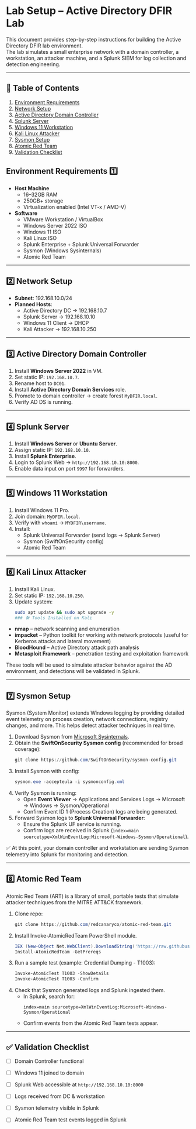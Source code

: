 # Lab Setup – Active Directory DFIR Lab

This document provides step-by-step instructions for building the Active Directory DFIR lab environment.  
The lab simulates a small enterprise network with a domain controller, a workstation, an attacker machine, and a Splunk SIEM for log collection and detection engineering.

---
## 📑 Table of Contents
1. [Environment Requirements](#-environment-requirements)
2. [Network Setup](#-network-setup)
3. [Active Directory Domain Controller](#-active-directory-domain-controller)
4. [Splunk Server](#-splunk-server)
5. [Windows 11 Workstation](#-windows-11-workstation)
6. [Kali Linux Attacker](#-kali-linux-attacker)
7. [Sysmon Setup](#-sysmon-setup)
8. [Atomic Red Team](#-atomic-red-team)
9. [Validation Checklist](#-validation-checklist)

## Environment Requirements 1️⃣
- **Host Machine**
  - 16–32GB RAM
  - 250GB+ storage
  - Virtualization enabled (Intel VT-x / AMD-V)
- **Software**
  - VMware Workstation / VirtualBox
  - Windows Server 2022 ISO
  - Windows 11 ISO
  - Kali Linux ISO
  - Splunk Enterprise + Splunk Universal Forwarder
  - Sysmon (Windows Sysinternals)
  - Atomic Red Team

---

## 2️⃣ Network Setup
- **Subnet**: 192.168.10.0/24  
- **Planned Hosts**:  
  - Active Directory DC → 192.168.10.7  
  - Splunk Server → 192.168.10.10  
  - Windows 11 Client → DHCP  
  - Kali Attacker → 192.168.10.250  

---

## 3️⃣ Active Directory Domain Controller
1. Install **Windows Server 2022** in VM.  
2. Set static IP: `192.168.10.7`.  
3. Rename host to `DC01`.  
4. Install **Active Directory Domain Services** role.  
5. Promote to domain controller → create forest `MyDFIR.local`.  
6. Verify AD DS is running.  

---

## 4️⃣ Splunk Server
1. Install **Windows Server** or **Ubuntu Server**.  
2. Assign static IP: `192.168.10.10`.  
3. Install **Splunk Enterprise**.  
4. Login to Splunk Web → `http://192.168.10.10:8000`.  
5. Enable data input on port `9997` for forwarders.  

---

## 5️⃣ Windows 11 Workstation
1. Install Windows 11 Pro.  
2. Join domain: `MyDFIR.local`.  
3. Verify with `whoami` → `MYDFIR\username`.  
4. Install:
   - Splunk Universal Forwarder (send logs → Splunk Server)  
   - Sysmon (SwiftOnSecurity config)  
   - Atomic Red Team  

---

## 6️⃣ Kali Linux Attacker
1. Install Kali Linux.  
2. Set static IP: `192.168.10.250`.  
3. Update system:  
   ```bash
   sudo apt update && sudo apt upgrade -y
   ### 🛠 Tools Installed on Kali
- **nmap** – network scanning and enumeration  
- **impacket** – Python toolkit for working with network protocols (useful for Kerberos attacks and lateral movement)  
- **BloodHound** – Active Directory attack path analysis  
- **Metasploit Framework** – penetration testing and exploitation framework  

These tools will be used to simulate attacker behavior against the AD environment, and detections will be validated in Splunk.

---

## 7️⃣ Sysmon Setup
Sysmon (System Monitor) extends Windows logging by providing detailed event telemetry on process creation, network connections, registry changes, and more. This helps detect attacker techniques in real time.

1. Download Sysmon from [Microsoft Sysinternals](https://learn.microsoft.com/en-us/sysinternals/downloads/sysmon).  
2. Obtain the **SwiftOnSecurity Sysmon config** (recommended for broad coverage):  
   ```powershell
   git clone https://github.com/SwiftOnSecurity/sysmon-config.git
3. Install Sysmon with config:  
   ```powershell
   sysmon.exe -accepteula -i sysmonconfig.xml
4. Verify Sysmon is running:  
   - Open **Event Viewer** → Applications and Services Logs → Microsoft → Windows → Sysmon/Operational  
   - Confirm Event ID 1 (Process Creation) logs are being generated.  
5. Forward Sysmon logs to **Splunk Universal Forwarder**:  
   - Ensure the Splunk UF service is running.  
   - Confirm logs are received in Splunk (`index=main sourcetype=XmlWinEventLog:Microsoft-Windows-Sysmon/Operational`).  

✅ At this point, your domain controller and workstation are sending Sysmon telemetry into Splunk for monitoring and detection.

---

## 8️⃣ Atomic Red Team
Atomic Red Team (ART) is a library of small, portable tests that simulate attacker techniques from the MITRE ATT&CK framework.

1. Clone repo:  
   ```powershell
   git clone https://github.com/redcanaryco/atomic-red-team.git
2. Install Invoke-AtomicRedTeam PowerShell module.  
   ```powershell
   IEX (New-Object Net.WebClient).DownloadString('https://raw.githubusercontent.com/redcanaryco/invoke-atomicredteam/master/install-atomicredteam.ps1')
   Install-AtomicRedTeam -GetPrereqs
3. Run a sample test (example: Credential Dumping - T1003):  
   ```powershell
   Invoke-AtomicTest T1003 -ShowDetails
   Invoke-AtomicTest T1003 -Confirm
4. Check that Sysmon generated logs and Splunk ingested them.  
   - In Splunk, search for:  
     ```
     index=main sourcetype=XmlWinEventLog:Microsoft-Windows-Sysmon/Operational
     ```
   - Confirm events from the Atomic Red Team tests appear.  

---

## ✅ Validation Checklist
- [ ] Domain Controller functional  
- [ ] Windows 11 joined to domain  
- [ ] Splunk Web accessible at `http://192.168.10.10:8000`  
- [ ] Logs received from DC & workstation  
- [ ] Sysmon telemetry visible in Splunk  
- [ ] Atomic Red Team test events logged in Splunk  





